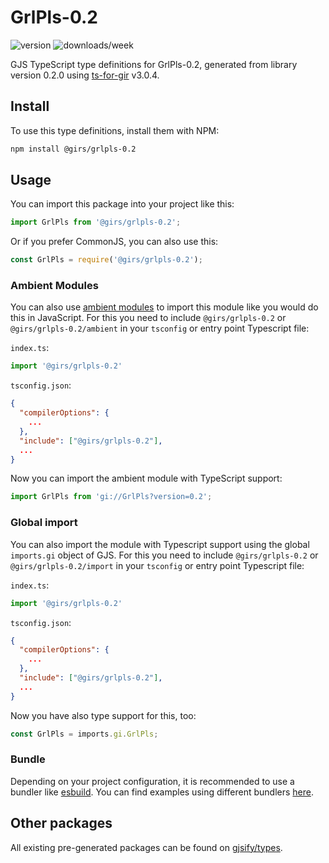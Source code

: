 
# GrlPls-0.2

![version](https://img.shields.io/npm/v/@girs/grlpls-0.2)
![downloads/week](https://img.shields.io/npm/dw/@girs/grlpls-0.2)


GJS TypeScript type definitions for GrlPls-0.2, generated from library version 0.2.0 using [ts-for-gir](https://github.com/gjsify/ts-for-gir) v3.0.4.


## Install

To use this type definitions, install them with NPM:
```bash
npm install @girs/grlpls-0.2
```

## Usage

You can import this package into your project like this:
```ts
import GrlPls from '@girs/grlpls-0.2';
```

Or if you prefer CommonJS, you can also use this:
```ts
const GrlPls = require('@girs/grlpls-0.2');
```

### Ambient Modules

You can also use [ambient modules](https://github.com/gjsify/ts-for-gir/tree/main/packages/cli#ambient-modules) to import this module like you would do this in JavaScript.
For this you need to include `@girs/grlpls-0.2` or `@girs/grlpls-0.2/ambient` in your `tsconfig` or entry point Typescript file:

`index.ts`:
```ts
import '@girs/grlpls-0.2'
```

`tsconfig.json`:
```json
{
  "compilerOptions": {
    ...
  },
  "include": ["@girs/grlpls-0.2"],
  ...
}
```

Now you can import the ambient module with TypeScript support: 

```ts
import GrlPls from 'gi://GrlPls?version=0.2';
```

### Global import

You can also import the module with Typescript support using the global `imports.gi` object of GJS.
For this you need to include `@girs/grlpls-0.2` or `@girs/grlpls-0.2/import` in your `tsconfig` or entry point Typescript file:

`index.ts`:
```ts
import '@girs/grlpls-0.2'
```

`tsconfig.json`:
```json
{
  "compilerOptions": {
    ...
  },
  "include": ["@girs/grlpls-0.2"],
  ...
}
```

Now you have also type support for this, too:

```ts
const GrlPls = imports.gi.GrlPls;
```

### Bundle

Depending on your project configuration, it is recommended to use a bundler like [esbuild](https://esbuild.github.io/). You can find examples using different bundlers [here](https://github.com/gjsify/ts-for-gir/tree/main/examples).

## Other packages

All existing pre-generated packages can be found on [gjsify/types](https://github.com/gjsify/types).

